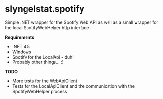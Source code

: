 slyngelstat.spotify
===================

Simple .NET wrapper for the Spotify Web API as well as a small wrapper for the local SpotifyWebHelper http interface


**Requirements**
- .NET 4.5
- Windows
- Spotify for the LocalApi - duh!
- Probably other things... :)

**TODO**
- More tests for the WebApiClient
- Tests for the LocalApiClient and the communication with the SpotifyWebHelper process